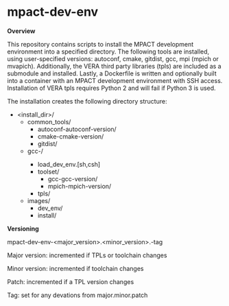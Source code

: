 # mpact-dev-env
<b>Overview</b>

This repository contains scripts to install the MPACT development environment into a specified directory. The following tools are installed, using user-specified versions: autoconf, cmake, gitdist, gcc, mpi (mpich or mvapich). Additionally, the VERA third party libraries (tpls) are included as a submodule and installed. Lastly, a Dockerfile is written and optionally built into a container with an MPACT development environment with SSH access. Installation of VERA tpls requires Python 2 and will fail if Python 3 is used.

The installation creates the following directory structure:

* <install_dir>/
  * common_tools/
    * autoconf-autoconf-version/
    * cmake-cmake-version/
    * gitdist/
  * gcc-<gcc-version>/
    * load_dev_env.[sh,csh]
    * toolset/
      * gcc-gcc-version/
      * mpich-mpich-version/
    * tpls/
  * images/
    * dev_env/
    * install/

    
<b>Versioning</b>

mpact-dev-env-<major_version>.<minor_version>.<patch>-tag

Major version: incremented if TPLs or toolchain changes

Minor version: incremented if toolchain changes

Patch: incremented if a TPL version changes

Tag: set for any devations from major.minor.patch
